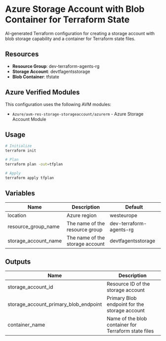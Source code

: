 # Azure Storage Account with Blob Container for Terraform State

AI-generated Terraform configuration for creating a storage account with blob storage capability and a container for Terraform state files.

## Resources

- **Resource Group**: dev-terraform-agents-rg
- **Storage Account**: devtfagentsstorage
- **Blob Container**: tfstate

## Azure Verified Modules

This configuration uses the following AVM modules:
- `Azure/avm-res-storage-storageaccount/azurerm` - Azure Storage Account Module

## Usage

```bash
# Initialize
terraform init

# Plan
terraform plan -out=tfplan

# Apply
terraform apply tfplan
```

## Variables

| Name | Description | Default |
|------|-------------|---------|
| location | Azure region | westeurope |
| resource_group_name | The name of the resource group | dev-terraform-agents-rg |
| storage_account_name | The name of the storage account | devtfagentsstorage |

## Outputs

| Name | Description |
|------|-------------|
| storage_account_id | Resource ID of the storage account |
| storage_account_primary_blob_endpoint | Primary Blob endpoint for the storage account |
| container_name | Name of the blob container for Terraform state files |
